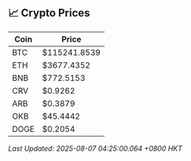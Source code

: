 ## 📈 Crypto Prices

| Coin | Price |
| ---- | ----- |
| BTC | $115241.8539 |
| ETH | $3677.4352 |
| BNB | $772.5153 |
| CRV | $0.9262 |
| ARB | $0.3879 |
| OKB | $45.4442 |
| DOGE | $0.2054 |

_Last Updated: 2025-08-07 04:25:00.064 +0800 HKT_